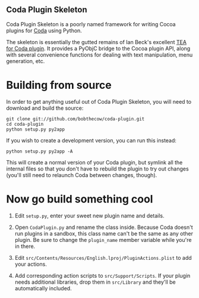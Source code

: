 Coda Plugin Skeleton
--------------------

Coda Plugin Skeleton is a poorly named framework for writing Cocoa plugins for
[Coda][1] using Python.

The skeleton is essentially the gutted remains of Ian Beck's excellent
[TEA for Coda plugin][2]. It provides a PyObjC bridge to the Cocoa plugin API,
along with several convenience functions for dealing with text manipulation,
menu generation, etc.

   [1]: http://panic.com/coda/
   [2]: http://onecrayon.com/tea/coda/

Building from source
====================

In order to get anything useful out of Coda Plugin Skeleton, you will need to
download and build the source:

	git clone git://github.com/bobthecow/coda-plugin.git
	cd coda-plugin
	python setup.py py2app

If you wish to create a development version, you can run this instead:

	python setup.py py2app -A

This will create a normal version of your Coda plugin, but symlink all the
internal files so that you don't have to rebuild the plugin to try out
changes (you'll still need to relaunch Coda between changes, though).

Now go build something cool
===========================

 1. Edit `setup.py`, enter your sweet new plugin name and details.

 2. Open `CodaPlugin.py` and rename the class inside. Because Coda doesn't run
    plugins in a sandbox, this class name can't be the same as any other plugin.
    Be sure to change the `plugin_name` member variable while you're in there.

 3. Edit `src/Contents/Resources/English.lproj/PluginActions.plist` to add your
    actions.

 4. Add corresponding action scripts to `src/Support/Scripts`. If your plugin
    needs additional libraries, drop them in `src/Library` and they'll be
    automatically included.
